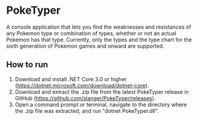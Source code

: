 # PokeTyper

A console application that lets you find the weaknesses and resistances of any Pokemon type or
combination of types, whether or not an actual Pokemon has that type. Currently, only the types and
the type chart for the sixth generation of Pokemon games and onward are supported.

## How to run

1. Download and install .NET Core 3.0 or higher (https://dotnet.microsoft.com/download/dotnet-core).
2. Download and extract the .zip file from the latest PokeTyper release in GitHub
   (https://github.com/slanger/PokeTyper/releases).
3. Open a command prompt or terminal, navigate to the directory where the .zip file was extracted,
   and run "dotnet PokeTyper.dll".
